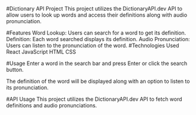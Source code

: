 #Dictionary API Project
This project utilizes the DictionaryAPI.dev API to allow users to look up words and access their definitions along with audio pronunciation.

#Features
Word Lookup: Users can search for a word to get its definition.
Definition: Each word searched displays its definition.
Audio Pronunciation: Users can listen to the pronunciation of the word.
#Technologies Used
React
JavaScript
HTML
CSS

#Usage
Enter a word in the search bar and press Enter or click the search button.

The definition of the word will be displayed along with an option to listen to its pronunciation.

#API Usage
This project utilizes the DictionaryAPI.dev API to fetch word definitions and audio pronunciations.
